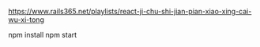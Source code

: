 https://www.rails365.net/playlists/react-ji-chu-shi-jian-pian-xiao-xing-cai-wu-xi-tong

npm install
npm start
